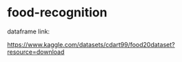 # food-recognition

dataframe link: 

https://www.kaggle.com/datasets/cdart99/food20dataset?resource=download